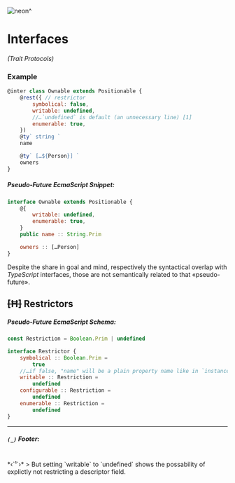 ![neon^](https://placehold.it/120/c2ff23/ff23c2?text=neon^)

Interfaces
===
*(Trait Protocols)*

### Example
```js
@inter class Ownable extends Positionable {
    @rest({ // restrictor
        symbolical: false,
        writable: undefined,
        //…`undefined` is default (an unnecessary line) [1]
        enumerable: true,
    })
    @ty` string `
    name

    @ty` […${Person}] `
    owners
}
```

##### Pseudo-Future EcmaScript Snippet:
```js
interface Ownable extends Positionable {
    @{
        writable: undefined,
        enumerable: true,
    }
    public name :: String.Prim

    owners :: […Person]
}
```

Despite the share in goal and mind,
respectively the syntactical overlap with *TypeScript* interfaces,
those are not semantically related to that «pseudo-future».


## ~~[Ħ]~~ Restrictors

##### Pseudo-Future EcmaScript Schema:
```js
const Restriction = Boolean.Prim | undefined

interface Restrictor {
    symbolical :: Boolean.Prim =
        true
    //…if false, "name" will be a plain property name like in `instance.name`
    writable :: Restriction =
        undefined
    configurable :: Restriction =
        undefined
    enumerable :: Restriction =
        undefined
}
```

---

##### *`(_)`* Footer:
<br/>
*<span id="foot1">‹`¹`›</span>*
>   But setting `writable` to `undefined` shows the possability of explictly not restricting a descriptor field.
